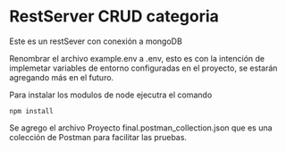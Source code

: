# RestServer CRUD categoria

Este es un restSever con conexión a mongoDB

Renombrar el archivo example.env a .env, esto es con la intención de implemetar variables de entorno configuradas en el proyecto, se estarán agregando más en el futuro.

Para instalar los modulos de node ejecutra el comando
```
npm install
```

Se agrego el archivo Proyecto final.postman_collection.json que es una colección de Postman para facilitar las pruebas.